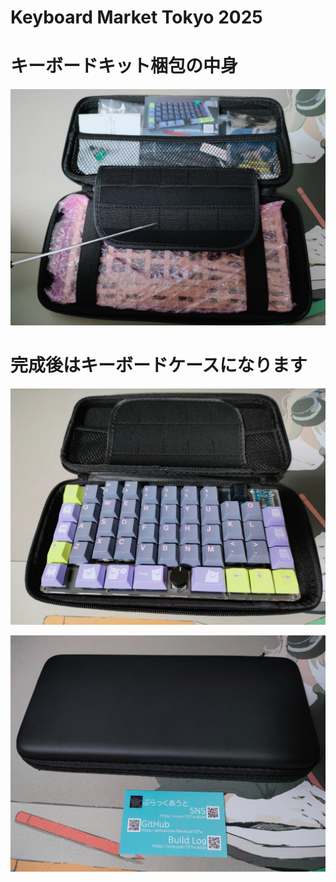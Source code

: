 # Keyboard Market Tokyo 2025

# キーボードキット梱包の中身
![addictnakami](images/addictnakami.jpg)

# 完成後はキーボードケースになります
![addictcase](images/addictcase.jpg)

![addictmeishi](images/addictmeishi.jpg)
